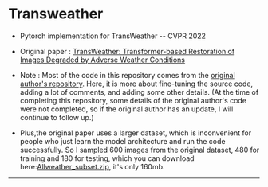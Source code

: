 # Transweather
- Pytorch implementation for TransWeather -- CVPR 2022

- Original paper : [TransWeather: Transformer-based Restoration of Images Degraded by Adverse Weather Conditions](https://arxiv.org/abs/2111.14813)

- Note : Most of the code in this repository comes from the [original author's repository](https://github.com/jeya-maria-jose/TransWeather). Here, it is more about fine-tuning the source code, adding a lot of comments, and adding some other details. (At the time of completing this repository, some details of the original author's code were not completed, so if the original author has an update, I will continue to follow up.)

- Plus,the original paper uses a larger dataset, which is inconvenient for people who just learn the model architecture and run the code successfully. So I sampled 600 images from the original dataset, 480 for training and 180 for testing, which you can download here:[Allweather_subset.zip](https://drive.google.com/file/d/1v1z7NRyF9wD6wAlZBbphBZgTuIs8zOas/view?usp=sharing), it's only 160mb.
---

